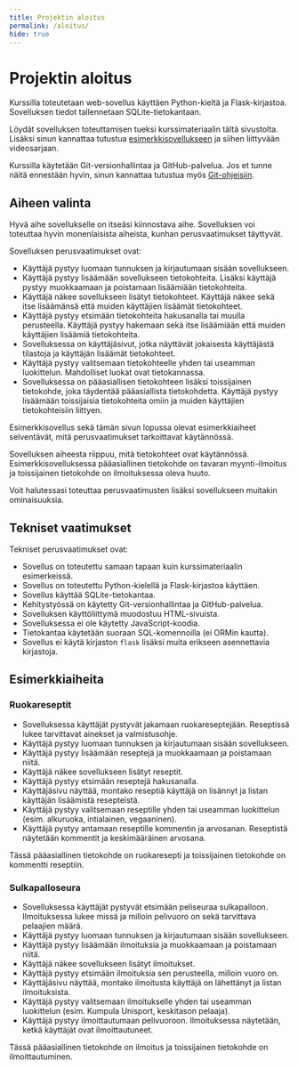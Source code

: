 ```yaml
---
title: Projektin aloitus
permalink: /aloitus/
hide: true
---
```


# Projektin aloitus

Kurssilla toteutetaan web-sovellus käyttäen Python-kieltä ja Flask-kirjastoa. Sovelluksen tiedot tallennetaan SQLite-tietokantaan.

Löydät sovelluksen toteuttamisen tueksi kurssimateriaalin tältä sivustolta. Lisäksi sinun kannattaa tutustua [esimerkkisovellukseen](../esimerkki) ja siihen liittyvään videosarjaan.

Kurssilla käytetään Git-versionhallintaa ja GitHub-palvelua. Jos et tunne näitä ennestään hyvin, sinun kannattaa tutustua myös [Git-ohjeisiin](../git).

## Aiheen valinta

Hyvä aihe sovellukselle on itseäsi kiinnostava aihe. Sovelluksen voi toteuttaa hyvin monenlaisista aiheista, kunhan perusvaatimukset täyttyvät.

Sovelluksen perusvaatimukset ovat:

* Käyttäjä pystyy luomaan tunnuksen ja kirjautumaan sisään sovellukseen.
* Käyttäjä pystyy lisäämään sovellukseen tietokohteita. Lisäksi käyttäjä pystyy muokkaamaan ja poistamaan lisäämiään tietokohteita.
* Käyttäjä näkee sovellukseen lisätyt tietokohteet. Käyttäjä näkee sekä itse lisäämänsä että muiden käyttäjien lisäämät tietokohteet.
* Käyttäjä pystyy etsimään tietokohteita hakusanalla tai muulla perusteella. Käyttäjä pystyy hakemaan sekä itse lisäämiään että muiden käyttäjien lisäämiä tietokohteita.
* Sovelluksessa on käyttäjäsivut, jotka näyttävät jokaisesta käyttäjästä tilastoja ja käyttäjän lisäämät tietokohteet.
* Käyttäjä pystyy valitsemaan tietokohteelle yhden tai useamman luokittelun. Mahdolliset luokat ovat tietokannassa.
* Sovelluksessa on pääasiallisen tietokohteen lisäksi toissijainen tietokohde, joka täydentää pääasiallista tietokohdetta. Käyttäjä pystyy lisäämään toissijaisia tietokohteita omiin ja muiden käyttäjien tietokohteisiin liittyen.

Esimerkkisovellus sekä tämän sivun lopussa olevat esimerkkiaiheet selventävät, mitä perusvaatimukset tarkoittavat käytännössä.

Sovelluksen aiheesta riippuu, mitä tietokohteet ovat käytännössä. Esimerkkisovelluksessa pääasiallinen tietokohde on tavaran myynti-ilmoitus ja toissijainen tietokohde on ilmoituksessa oleva huuto.

Voit halutessasi toteuttaa perusvaatimusten lisäksi sovellukseen muitakin ominaisuuksia.

## Tekniset vaatimukset

Tekniset perusvaatimukset ovat:

* Sovellus on toteutettu samaan tapaan kuin kurssimateriaalin esimerkeissä.
* Sovellus on toteutettu Python-kielellä ja Flask-kirjastoa käyttäen.
* Sovellus käyttää SQLite-tietokantaa.
* Kehitystyössä on käytetty Git-versionhallintaa ja GitHub-palvelua.
* Sovelluksen käyttöliittymä muodostuu HTML-sivuista.
* Sovelluksessa ei ole käytetty JavaScript-koodia.
* Tietokantaa käytetään suoraan SQL-komennoilla (ei ORMin kautta).
* Sovellus ei käytä kirjaston `flask` lisäksi muita erikseen asennettavia kirjastoja.

## Esimerkkiaiheita

### Ruokareseptit

* Sovelluksessa käyttäjät pystyvät jakamaan ruokareseptejään. Reseptissä lukee tarvittavat ainekset ja valmistusohje.
* Käyttäjä pystyy luomaan tunnuksen ja kirjautumaan sisään sovellukseen.
* Käyttäjä pystyy lisäämään reseptejä ja muokkaamaan ja poistamaan niitä.
* Käyttäjä näkee sovellukseen lisätyt reseptit.
* Käyttäjä pystyy etsimään reseptejä hakusanalla.
* Käyttäjäsivu näyttää, montako reseptiä käyttäjä on lisännyt ja listan käyttäjän lisäämistä resepteistä.
* Käyttäjä pystyy valitsemaan reseptille yhden tai useamman luokittelun (esim. alkuruoka, intialainen, vegaaninen).
* Käyttäjä pystyy antamaan reseptille kommentin ja arvosanan. Reseptistä näytetään kommentit ja keskimääräinen arvosana.

Tässä pääasiallinen tietokohde on ruokaresepti ja toissijainen tietokohde on kommentti reseptiin.

### Sulkapalloseura

* Sovelluksessa käyttäjät pystyvät etsimään peliseuraa sulkapalloon. Ilmoituksessa lukee missä ja milloin pelivuoro on sekä tarvittava pelaajien määrä.
* Käyttäjä pystyy luomaan tunnuksen ja kirjautumaan sisään sovellukseen.
* Käyttäjä pystyy lisäämään ilmoituksia ja muokkaamaan ja poistamaan niitä.
* Käyttäjä näkee sovellukseen lisätyt ilmoitukset.
* Käyttäjä pystyy etsimään ilmoituksia sen perusteella, milloin vuoro on.
* Käyttäjäsivu näyttää, montako ilmoitusta käyttäjä on lähettänyt ja listan ilmoituksista.
* Käyttäjä pystyy valitsemaan ilmoitukselle yhden tai useamman luokittelun (esim. Kumpula Unisport, keskitason pelaaja).
* Käyttäjä pystyy ilmoittautumaan pelivuoroon. Ilmoituksessa näytetään, ketkä käyttäjät ovat ilmoittautuneet.

Tässä pääasiallinen tietokohde on ilmoitus ja toissijainen tietokohde on ilmoittautuminen.

